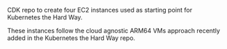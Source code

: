 CDK repo to create four EC2 instances used as starting point for Kubernetes the Hard Way.

These instances follow the cloud agnostic ARM64 VMs approach recently added in the Kubernetes the Hard Way repo.
